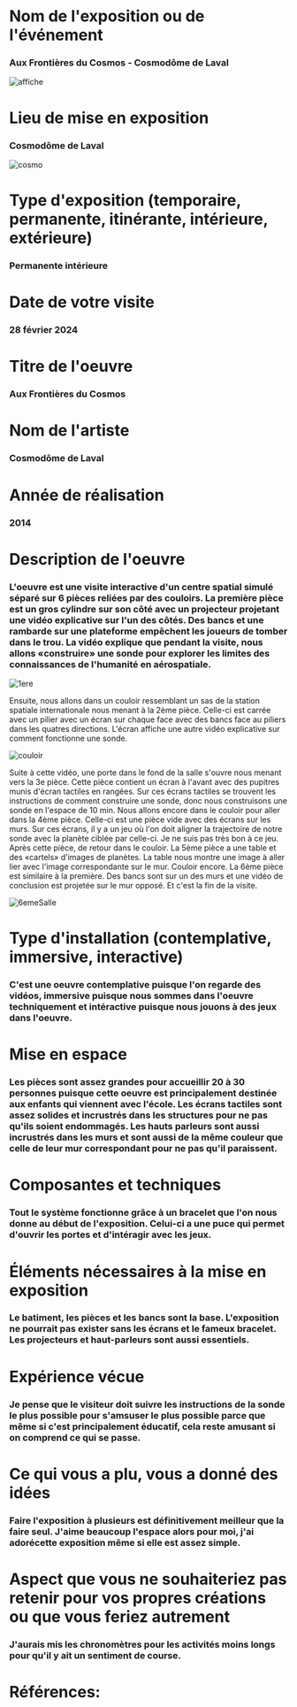 # Nom de l'exposition ou de l'événement
### Aux Frontières du Cosmos - Cosmodôme de Laval

![affiche](https://github.com/mathieuwillett/h24-v11_inspirations_willett/assets/143769896/4bc074a5-1290-4fed-838d-809d1910019e)


# Lieu de mise en exposition
### Cosmodôme de Laval
![cosmo](https://github.com/mathieuwillett/h24-v11_inspirations_willett/assets/143769896/422dafe0-cf89-4741-9e75-908447e0e064)


# Type d'exposition (temporaire, permanente, itinérante, intérieure, extérieure)
### Permanente intérieure

# Date de votre visite

### 28 février 2024

# Titre de l'oeuvre

### Aux Frontières du Cosmos

# Nom de l'artiste

### Cosmodôme de Laval

# Année de réalisation

### 2014

# Description de l'oeuvre
### L'oeuvre est une visite interactive d'un centre spatial simulé séparé sur 6 pièces reliées par des couloirs. La première pièce est un gros cylindre sur son côté avec un projecteur projetant une vidéo explicative sur l'un des côtés. Des bancs et une rambarde sur une plateforme empêchent les joueurs de tomber dans le trou. La vidéo explique que pendant la visite, nous allons «construire» une sonde pour explorer les limites des connaissances de l'humanité en aérospatiale. 

![1ere](https://github.com/mathieuwillett/h24-v11_inspirations_willett/assets/143769896/be30f590-23aa-40d8-9b39-7e09583cab06)

Ensuite, nous allons dans un couloir ressemblant un sas de la station spatiale internationale nous menant à la 2ème pièce. Celle-ci est carrée avec un pilier avec un écran sur chaque face avec des bancs face au piliers dans les quatres directions. L'écran affiche une autre vidéo explicative sur comment fonctionne une sonde. 

![couloir](https://github.com/mathieuwillett/h24-v11_inspirations_willett/assets/143769896/ef5b6faf-1a63-4a99-aa19-043319912fda)


Suite à cette vidéo, une porte dans le fond de la salle s'ouvre nous menant vers la 3e pièce. Cette pièce contient un écran à l'avant avec des pupitres munis d'écran tactiles en rangées. Sur ces écrans tactiles se trouvent les instructions de comment construire une sonde, donc nous construisons une sonde en l'espace de 10 min. Nous allons encore dans le couloir pour aller dans la 4ème pièce. Celle-ci est une pièce vide avec des écrans sur les murs. Sur ces écrans, il y a un jeu où l'on doit aligner la trajectoire de notre sonde avec la planète ciblée par celle-ci. Je ne suis pas très bon à ce jeu. Après cette pièce, de retour dans le couloir. La 5ème pièce a une table et des «cartels» d'images de planètes. La table nous montre une image à aller lier avec l'image correspondante sur le mur. Couloir encore. La 6ème pièce est similaire à la première. Des bancs sont sur un des murs et une vidéo de conclusion est projetée sur le mur opposé. Et c'est la fin de la visite.

![6emeSalle](https://github.com/mathieuwillett/h24-v11_inspirations_willett/assets/143769896/ac3c79fe-fedf-4f0e-9068-263b37d003f2)


# Type d'installation (contemplative, immersive, interactive)
### C'est une oeuvre contemplative puisque l'on regarde des vidéos, immersive puisque nous sommes dans l'oeuvre techniquement et intéractive puisque nous jouons à des jeux dans l'oeuvre.

# Mise en espace
### Les pièces sont assez grandes pour accueillir 20 à 30 personnes puisque cette oeuvre est principalement destinée aux enfants qui viennent avec l'école. Les écrans tactiles sont assez solides et incrustrés dans les structures pour ne pas qu'ils soient endommagés. Les hauts parleurs sont aussi incrustrés dans les murs et sont aussi de la même couleur que celle de leur mur correspondant pour ne pas qu'il paraissent.

# Composantes et techniques
### Tout le système fonctionne grâce à un bracelet que l'on nous donne au début de l'exposition. Celui-ci a une puce qui permet d'ouvrir les portes et d'intéragir avec les jeux.

# Éléments nécessaires à la mise en exposition
### Le batiment, les pièces et les bancs sont la base. L'exposition ne pourrait pas exister sans les écrans et le fameux bracelet. Les projecteurs et haut-parleurs sont aussi essentiels.

# Expérience vécue
### Je pense que le visiteur doit suivre les instructions de la sonde le plus possible pour s'amsuser le plus possible parce que même si c'est principalement éducatif, cela reste amusant si on comprend ce qui se passe.

# Ce qui vous a plu, vous a donné des idées
### Faire l'exposition à plusieurs est définitivement meilleur que la faire seul. J'aime beaucoup l'espace alors pour moi, j'ai adorécette exposition même si elle est assez simple.

# Aspect que vous ne souhaiteriez pas retenir pour vos propres créations ou que vous feriez autrement
### J'aurais mis les chronomètres pour les activités moins longs pour qu'il y ait un sentiment de course.

# Références:
